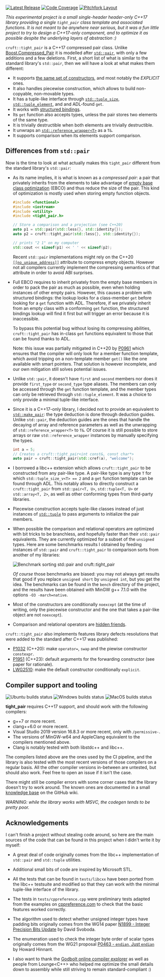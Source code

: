 [![Latest Release](https://img.shields.io/badge/release-1.2.0-blue.svg)](https://github.com/Morwenn/tight_pair/releases/tag/1.2.0)
[![Code Coverage](https://codecov.io/gh/Morwenn/tight_pair/branch/master/graph/badge.svg)](https://codecov.io/gh/Morwenn/tight_pair)
[![Pitchfork Layout](https://img.shields.io/badge/standard-PFL-orange.svg)](https://github.com/vector-of-bool/pitchfork)

*This experimental project is a small single-header header-only C++17 library providing a single `tight_pair` class
template and associated functions. It is not meant to be anywhere near serious, but it was a fun little project to
try to design a C++17-only component, and to optimize it as possible despite the underlying layers of abstraction :)*

`cruft::tight_pair` is a C++17 compressed pair class. Unlike [Boost.Compressed_Pair][boost-compressed-pair] it is
modelled after [`std::pair`][std-pair], with only a few additions and a few deletions. First, a short list of what is
similar to the standard library's `std::pair`, then we will have a look at what makes them different:
- It supports [the same set of constructors][std-pair-pair], and most notably the *EXPLICIT* ones.
- It also handles piecewise construction, which allows to build non-copyable, non-movable types.
- It has a tuple-like interface through [`std::tuple_size`][std-tuple-size], [`std::tuple_element`][std-tuple-element],
  and and ADL-found `get`.
- It works with [structured bindings][structured-bindings].
- Its `get` function also accepts types, unless the pair stores two elements of the same type.
- It is trivially destructible when both elements are trivially destructible.
- It unwraps an [`std::reference_wrapper<T>`][std-reference-wrapper] as a `T&`.
- It supports comparison when its elements support comparison.

## Differences from `std::pair`

Now is the time to look at what actually makes this `tight_pair` different from the standard library's `std::pair`:
- As its name implies, it is what is known as a *compressed pair*: a pair that privately inherits from the elements to
  take advantage of [empty base class optimization][ebco] (EBCO) and thus reduce the size of the pair. This kind of
  optimization is mostly used when storing empty function objects.

  ```cpp
  #include <functional>
  #include <iostream>
  #include <utility>
  #include <tight_pair.h>

  // Store a comparison and a projection (see C++20)
  auto p1 = std::pair(std::less{}, std::identity{});
  auto p2 = cruft::tight_pair(std::less{}, std::identity{});

  // prints "2 1" on my computer
  std::cout << sizeof(p1) << ' ' << sizeof(p2);
  ```

  Recent `std::pair` implementations might rely on the C++20 [`[[no_unique_address]]`][no-unique-address] attribute to
  compress empty objects. However not all compilers currently implement the compressing semantics of that attribute in
  order to avoid ABI surprises.

- Full EBCO requires to inherit privately from the empty base members in order to pack the pair as much as possible,
  even when holding instances of other empty pairs. However, this causes a problem with structured bindings: the
  lookup looks for a class-member `get` before looking for a `get` function with ADL. Therefore, if we privately
  inherit from an empty class with a conforming `get` function, the structured bindings lookup will find it first
  but will trigger an error because it is inaccessible.

  To bypass this potential bug without losing its compressing abilities, `cruft::tight_pair` has in-class `get`
  functions equivalent to those that can be found thanks to ADL.

  Note: this issue was partially mitigated in C++20 by [P0961][P0961] which ensures that the compiler will only look
  for a member function template, which avoid tripping on a non-template member `get()` like the one available with
  smart pointers. That solution is however incomplete, and our own mitigation still solves potential issues.

- Unlike `std::pair`, it doesn't have `first` and `second` members nor does it provide `first_type` or `second_type`
  type aliases. The members can only be accessed through the `get` function template, and the member types can only be
  retrieved through `std::tuple_element`. It was a choice to only provide a minimal tuple-like interface.

- Since it is a C++17-only library, I decided not to provide an equivalent to [`std::make_pair`][std-make-pair]: the
  type deduction is done through deduction guides. Unlike `std::pair`, the deduction guides are the ones that handle
  the decaying of array and reference parameters as well as the unwrapping of `std::reference_wrapper<T>` to `T&`. Of
  course it is still possible to store arrays or raw `std::reference_wrapper` instances by manually specifying the
  types.

  ```cpp
  int a = 5;
  // Creates a cruft::tight_pair<int const&, const char*>
  auto pair = cruft::tight_pair(std::cref(a), "welcome");
  ```

- I borrowed a libc++ extension which allows `cruft::tight_pair` to be constructed from any pair-like type. A pair-like
  type is any type `T` for which `std::tuple_size_v<T> == 2` and a `get` function template can be found through ADL.
  This notably allows to directly construct a `cruft::tight_pair` from `std::pair<T, U>`, `std::tuple<T, U>` or
  `std::array<T, 2>`, as well as other conforming types from third-party libraries.

- Piecewise construction accepts tuple-like classes instead of just instances of [`std::tuple`][std-tuple] to pass
  arguments to initialize the pair members.

- When possible the comparison and relational operators are optimized with bit tricks to be branchless, and hopefully
  faster than their `std::pair` equivalents. They are currently optimized for a subset of the `unsigned` types. Here
  are some benchmarks results I obtained by feeding instances of `std::pair` and `cruft::tight_pair` to comparison
  sorts from another of my libraries:

  ![Benchmark sorting std::pair and cruft::tight_pair](https://i.imgur.com/4wRL5i1.png)

  *Of course* those benchmarks are biased: you may not always get results that good if you replace `unsigned short` by
  `unsigned int`, but you get the idea. The benchmarks can be found in the `bench` directory of the project, and the
  results have been obtained with MinGW g++ 7.1.0 with the options `-O3 -march=native`.

- Most of the constructors are conditionally `noexcept` (at the time of writing, only the piecewise constructor and the
  one that takes a pair-like object are not `noexcept`).

- Comparison and relational operators are [hidden friends][hidden-friends].

`cruft::tight_pair` also implements features library defects resolutions that were added to the standard after C++17
was published:
- [P1032][P1032] (C++20): make `operator=`, `swap` and the piewise constructor `constexpr`.
- [P1951][P1951] (C++23): default arguments for the forwarding constructor (see paper for rationale).
- [LWG2510][LWG2510]: make the default constructor conditionally `explicit`.

## Compiler support and tooling

![Ubuntu builds status](https://github.com/Morwenn/tight_pair/workflows/Ubuntu%20Builds/badge.svg?branch=master)
![Windows builds status](https://github.com/Morwenn/tight_pair/workflows/MSVC%20Builds/badge.svg?branch=master)
![MacOS builds status](https://github.com/Morwenn/tight_pair/workflows/MacOS%20Builds/badge.svg?branch=master)

**tight_pair** requires C++17 support, and should work with the following compilers:
* g++7 or more recent.
* clang++6.0 or more recent.
* Visual Studio 2019 version 16.8.3 or more recent, only with `/permissive-`.
* The versions of MinGW-w64 and AppleClang equivalent to the compilers mentioned above.
* Clang is notably tested with both libstdc++ and libc++.

The compilers listed above are the ones used by the CI pipeline, and the library is also tested with the most recent
versions of those compilers on a regular basis. All the other compiler versions in-between are untested, but should
also work. Feel free to open an issue if it isn't the case.

There might still be compiler errors with some corner cases that the library doesn't try to work around. The known ones
are documented in a small [knowledge base][known-errors] on the GitHub wiki.

*WARNING: while the library works with MSVC, the codegen tends to be pretty poor.*

## Acknowledgements

I can't finish a project without stealing code around, so here are the main sources of the code that can be found in
this project when I didn't write it by myself:

* A great deal of code originally comes from the libc++ implementation of `std::pair` and `std::tuple` utilities.

* Additional small bits of code are inspired by Microsoft STL.

* All the tests that can be found in `tests/libcxx` have been ported from the libc++ testsuite and modified so that
  they can work with the minimal tuple-like interface of the library.

* The tests in `tests/cppreference.cpp` were preliminary tests adapted from the examples on [cppreference.com][cppreference]
  to check that the basic features worked correctly.

* The algorithm used to detect whether unsigned integer types have padding bits originally comes from the WG14 paper
  [N1899 - Integer Precision Bits Update][N1899] by David Svoboda.

* The enumeration used to check the integer byte order of scalar types originally comes from the WG21 proposal
  [P0463 - `endian`, Just `endian`][P0463] by Howard Hinnant.

* I also want to thank the [Godbolt online compiler explorer][godbolt] as well as people from Lounge<C++>
  who helped me optimize the small details down to assembly while still striving to remain standard-compliant :)


  [boost-compressed-pair]: https://www.boost.org/doc/libs/1_65_1/libs/utility/doc/html/compressed_pair.html
  [cppreference]: https://cppreference.com
  [ebco]: http://en.cppreference.com/w/cpp/language/ebo
  [godbolt]: https://godbolt.org/
  [hidden-friends]: https://www.justsoftwaresolutions.co.uk/cplusplus/hidden-friends.html
  [known-errors]: https://github.com/Morwenn/tight_pair/wiki
  [LWG2510]: https://wg21.link/LWG2510
  [N1899]: http://www.open-std.org/jtc1/sc22/wg14/www/docs/n1899.pdf
  [no-unique-address]: https://en.cppreference.com/w/cpp/language/attributes/no_unique_address
  [P0463]: https://wg21.link/P0463
  [P0961]: https://wg21.link/P0961
  [P1032]: https://wg21.link/P1032
  [P1951]: https://wg21.link/P1951
  [std-make-pair]: https://en.cppreference.com/w/cpp/utility/pair/make_pair
  [std-pair]: https://en.cppreference.com/w/cpp/utility/pair
  [std-pair-pair]: https://en.cppreference.com/w/cpp/utility/pair/pair
  [std-reference-wrapper]: https://en.cppreference.com/w/cpp/utility/functional/reference_wrapper
  [std-tuple]: https://en.cppreference.com/w/cpp/utility/tuple
  [std-tuple-element]: https://en.cppreference.com/w/cpp/utility/tuple_element
  [std-tuple-size]: https://en.cppreference.com/w/cpp/utility/tuple_size
  [structured-bindings]: https://en.cppreference.com/w/cpp/language/structured_binding

